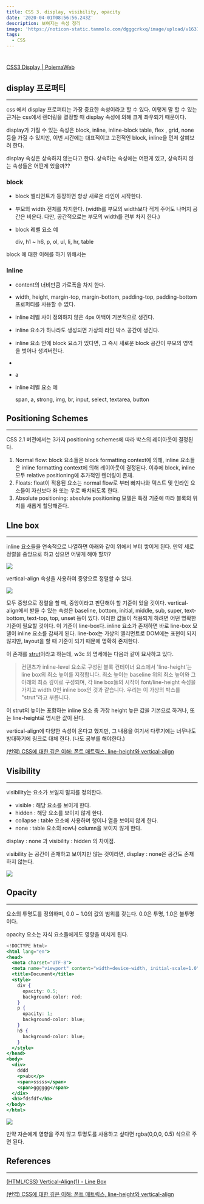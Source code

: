 ```yaml
---
title: CSS 3. display, visibility, opacity
date: '2020-04-01T08:56:56.243Z'
description: 보여지는 속성 정리
image: 'https://noticon-static.tammolo.com/dgggcrkxq/image/upload/v1631952589/tlog/cover/css-cover_eiiwob.jpg'
tags:
  - CSS
---
```


#

[CSS3 Display | PoiemaWeb](https://poiemaweb.com/css3-display)

## display 프로퍼티

---

css 에서 display 프로퍼티는 가장 중요한 속성이라고 할 수 있다. 이렇게 말 할 수 있는 근거는 css에서 렌더링을 결정할 때 display 속성에 의해 크게 좌우되기 때문이다.

display가 가질 수 있는 속성은 block, inline, inline-block table, flex , grid, none 등을 가질 수 있지만, 이번 시간에는 대표적이고 고전적인 block, inline을 먼저 살펴보려 한다.

display 속성은 상속하지 않는다고 한다. 상속하는 속성에는 어떤게 있고, 상속하지 않는 속성들은 어떤게 있을까??

### block

- block 엘리먼트가 등장하면 항상 새로운 라인이 시작한다.
- 부모의 width 전체를 차지한다. (width를 부모의 width보다 적게 주어도 나머지 공간은 비운다. 다만, 공간적으로는 부모의 width를 전부 차지 한다.)
- block 레벨 요소 예

  div, h1 ~ h6, p, ol, ul, li, hr, table

block 에 대한 이해를 하기 위해서는

### Inline

- content의 너비만큼 가로폭을 차지 한다.
- width, height, margin-top, margin-bottom, padding-top, padding-bottom 프로퍼티를 사용할 수 없다.
- inline 레벨 사이 정의하지 않은 4px 여백이 기본적으로 생긴다.
- inline 요소가 하나라도 생성되면 가상의 라인 박스 공간이 생긴다.
- inline 요소 안에 block 요소가 있다면, 그 즉시 새로운 block 공간이 부모의 영역을 벗어나 생겨버린다.
- <span><div></div></span>
- <span>a</span>
- inline 레벨 요소 예

  span, a, strong, img, br, input, select, textarea, button

## Positioning Schemes

---

CSS 2.1 버전에서는 3가지 positioning schemes에 따라 박스의 레이아웃이 결정된다.

1. Normal flow: block 요소들은 block formatting context에 의해, inline 요소들은 inline formatting context에 의해 레이아웃이 결정된다. 이후에 block, inline 모두 relative positioning에 추가적인 렌더링이 존재.
2. Floats: float이 적용된 요소는 normal flow로 부터 빠져나와 텍스트 및 인라인 요소들이 자신보다 좌 또는 우로 배치되도록 한다.
3. Absolute positioning: absolute positioning 모델은 특정 기준에 따라 블록의 위치를 새롭게 할당해준다.

## LIne box

---

inline 요소들을 연속적으로 나열하면 아래와 같이 위에서 부터 쌓이게 된다. 만약 세로 정렬을 중앙으로 하고 싶으면 어떻게 해야 할까?

![](https://noticon-static.tammolo.com/dgggcrkxq/image/upload/v1631952581/tlog/_2020-02-23__6.59.41_qwcuqo.png)

vertical-align 속성을 사용하여 중앙으로 정렬할 수 있다.

![](https://noticon-static.tammolo.com/dgggcrkxq/image/upload/v1631952581/tlog/_2020-02-23__7.04.36_pcloyo.png)

모두 중앙으로 정렬을 할 때, 중앙이라고 판단해야 할 기준이 있을 것이다. vertical-align에서 받을 수 있는 속성은 baseline, bottom, initial, middle, sub, super, text-bottom, text-top, top, unset 등이 있다. 이러한 값들이 적용되게 하려면 어떤 명확한 기준이 필요할 것이다.
이 기준이 line-box다. inline 요소가 존재하면 바로 line-box 모델이 inline 요소를 감싸게 된다. line-box는 가상의 엘리먼트로 DOM에는 표현이 되지 않지만, layout을 할 때 기준이 되기 때문에 명확히 존재한다.

이 존재를 [strut](https://www.notion.so/taem/f1d31f222ce546de9eb8738492b23cca?v=230be68083714813914e7590a048315b)이라고 하는데, w3c 의 명세에는 다음과 같이 묘사하고 있다.

> 컨텐츠가 inline-level 요소로 구성된 블록 컨테이너 요소에서 'line-height'는 line box의 최소 높이를 지정합니다. 최소 높이는 baseline 위의 최소 높이와 그 아래의 최소 깊이로 구성되며, 각 line box들의 시작이 font/line-height 속성을 가지고 width 0인 inline box인 것과 같습니다. 우리는 이 가상의 박스를 "strut"라고 부릅니다.

이 strut의 높이는 포함하는 inline 요소 중 가장 height 높은 값을 기본으로 하거나, 또는 line-height로 명시한 값이 된다.

vertical-align에 다양한 속성이 온다고 했지만, 그 내용을 여기서 다루기에는 너무나도 방대하기에 링크로 대체 한다. (나도 공부를 해야한다.)

[(번역) CSS에 대한 깊은 이해: 폰트 매트릭스, line-height와 vertical-align](https://wit.nts-corp.com/2017/09/25/4903)

## Visibility

---

visibility는 요소가 보일지 말지를 정의한다.

- visible : 해당 요소를 보이게 한다.
- hidden : 해당 요소를 보이지 않게 한다.
- collapse : table 요소에 사용하며 행이나 열을 보이지 않게 한다.
- none : table 요소의 row나 column을 보이지 않게 한다.

display : none 과 visibility : hidden 의 차이점.

visibility 는 공간이 존재하고 보이지만 않는 것이라면, display : none은 공간도 존재 하지 않는다.

![](https://noticon-static.tammolo.com/dgggcrkxq/image/upload/v1631952586/tlog/_2020-02-23__11.39.34_ga13zr.png)

## Opacity

---

요소의 투명도를 정의하며, 0.0 ~ 1.0의 값의 범위를 갖는다. 0.0은 투명, 1.0은 불투명이다.

opacity 요소는 자식 요소들에게도 영향을 미치게 된다.

```jsx
<!DOCTYPE html>
<html lang="en">
<head>
  <meta charset="UTF-8">
  <meta name="viewport" content="width=device-width, initial-scale=1.0">
  <title>Document</title>
  <style>
    div {
      opacity: 0.5;
      background-color: red;
    }
    p {
      opacity: 1;
      background-color: blue;
    }
    h5 {
      background-color: blue;
    }
  </style>
</head>
<body>
  <div>
    dddd
    <p>abc</p>
    <span>sssss</span>
    <span>gggggg</span>
  </div>
  <h5>fdsfdf</h5>
</body>
</html>
```

![](https://noticon-static.tammolo.com/dgggcrkxq/image/upload/v1631952581/tlog/_2020-02-23__11.53.06_ixflsb.png)

만약 자손에게 영향을 주지 않고 투명도를 사용하고 싶다면 rgba(0,0,0, 0.5) 식으로 주면 된다.

## References

---

[(HTML/CSS) Vertical-Align(1) - Line Box](https://devblog.croquis.com/ko/2019-04-29-1-vertical-align-line-box/)

[(번역) CSS에 대한 깊은 이해: 폰트 매트릭스, line-height와 vertical-align](https://wit.nts-corp.com/2017/09/25/4903)
